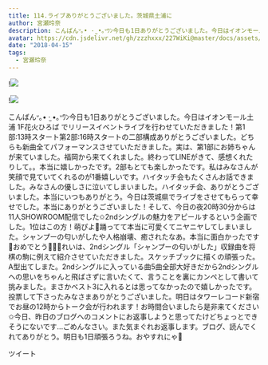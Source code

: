 ```yaml
---
title: 114.ライブありがとうございました。茨城県土浦に
author: 宮瀬玲奈
description: こんばんᐡ｡• ·̫ •｡ᐡﾜﾝ今日も1日ありがとうございました。今日はイオンモール土浦 1F花火ひろば でリリースイベントライブを行わせていただきました！第1部:13時スタート第2部:16時スタートの二部構成ありがとうご...
avatar: https://cdn.jsdelivr.net/gh/zzzhxxx/227WiKi@master/docs/assets/photo/avatar/reina.jpg
date: "2018-04-15"
tags:
  - 宮瀬玲奈
---
```


!![](https://cdn.jsdelivr.net/gh/zzzhxxx/227WiKi-image@master/blog-image/reina-2018-04-15_1.jpg)

!![](https://cdn.jsdelivr.net/gh/zzzhxxx/227WiKi-image@master/blog-image/reina-2018-04-15_2.jpg)


こんばんᐡ｡• ·̫ •｡ᐡﾜﾝ今日も1日ありがとうございました。今日はイオンモール土浦 1F花火ひろば でリリースイベントライブを行わせていただきました！第1部:13時スタート第2部:16時スタートの二部構成ありがとうございました。どちらも新曲全てパフォーマンスさせていただきました。実は、第1部にお姉ちゃんが来ていました。福岡から来てくれました。終わってLINEがきて、感想くれたりして。。本当に嬉しかったです。2部もとても楽しかったです。私はみなさんが笑顔で見ていてくれるのが1番嬉しいです。ハイタッチ会もたくさんお話できました。みなさんの優しさに泣いてしまいました。ハイタッチ会、ありがとうございました。本当にいつもありがとう。今日は茨城県でライブをさせてもらって幸せでした。本当にありがとうございました！そして、今日の夜20時30分からは11人SHOWROOM配信でした✩2ndシングルの魅力をアピールするという企画でした。1位はこの方！萌ぴよ💓踊ってて本当に可愛くてニヤニヤしてしまいました。シャンプーの匂いがしたや人格崩壊、癒されたなあ。本当に面白かったです💓おめでとう🎊🎉🎉れいは、2ndシングル「シャンプーの匂いがした」収録曲を将棋の駒に例えて紹介させていただきました。スケッチブックに描くの頑張った。A型出てしまた。2ndシングルに入っている曲5曲全部大好きだから2ndシングルへの思いをちゃんと飛ばさずに言いたくて、言うことを裏にカンペとして書いて挑みました。まさかベスト3に入れるとは思ってなかったので嬉しかったです。投票して下さったみなさまありがとうございました。明日はタワーレコード新宿でお昼の12時からトーク会が行われます！お時間合いましたら是非来てください✩今日、昨日のブログへのコメントにお返事しようと思ってたけどちょっとできそうにないです...ごめんなさい。また気まぐれお返事します。ブログ、読んでくれてありがとう。明日も1日頑張ろうね。おやすれにゃ💓


ツイート



